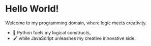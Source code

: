 # Hello World!

Welcome to my programming domain, where logic meets creativity. 
* 🧠 Python fuels my logical constructs,
* 🖌️ while JavaScript unleashes my creative innovative side.


